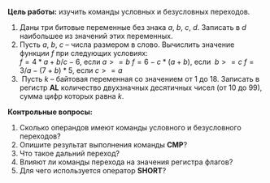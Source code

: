 **Цель работы:** изучить команды условных и безусловных переходов.
1. Даны три битовые переменные без знака $a$, $b$, $c$, $d$. Записать в $d$ наибольшее из значений этих переменных.
2. Пусть $a$, $b$, $c$ – числа размером в слово. Вычислить значение функции $f$ при следующих условиях:  
	$f=4*a+b/c-6$, если $a>=b$
	$f=6-c*(a+b)$, если  $b>=c$
	$f=3/a-(7+b)*5$, если $c>=a$
3.  Пусть $k$ – байтовая переменная со значением от 1 до 18. Записать в регистр **AL** количество двухзначных десятичных чисел (от 10 до 99), сумма цифр которых равна $k$.
  
**Контрольные вопросы:**
1. Сколько операндов имеют команды условного и безусловного переходов?
2. Опишите результат выполнения команды **CMP**?
3. Что такое дальний переход?
4. Влияют ли команды перехода на значения регистра флагов?
5. Для чего используется оператор **SHORT**?